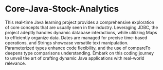 # Core-Java-Stock-Analytics
This real-time Java learning project provides a comprehensive 
exploration of core concepts that are usually seen in the industry.
Leveraging JDBC, the project adeptly handles dynamic database interactions, 
while utilizing Maps to efficiently organize data. Dates are managed for 
precise time-based operations, and Strings showcase versatile text 
manipulation. Parameterized types enhance code flexibility, and the use 
of compareTo deepens type comparisons understanding. Embark on this coding 
journey to unveil the art of crafting dynamic Java applications with 
real-world relevance.
